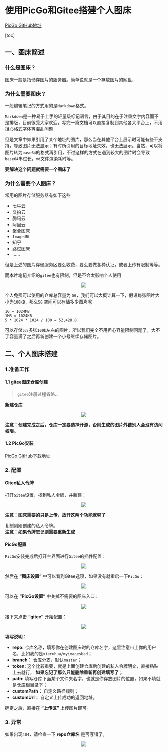 # 使用PicGo和Gitee搭建个人图床

[PicGo GitHub地址](https://github.com/Molunerfinn/PicGo)

[toc]

## 一、图床简述
### 什么是图床？
图床一般是指储存图片的服务器。简单说就是一个存放图片的网盘，

### 为什么需要图床？
一般编辑笔记的方式用的是`Markdown`格式。

`Markdown`是一种易于上手的轻量级标记语言，由于其目的在于注重文字内容而不是排版，目前很受大家欢迎，写完一篇文档可以直接复制到其他各大平台上，不用担心格式字体等混乱问题

但是文章中如果引用了某个地址的图片，那么当在其他平台上展示时可能有些不支持，导致图片无法显示；有时所引用的目标地址失效，也无法展示。当然，可以将图片转为`base64`的格式再引用，不过这样的方式在遇到较大的图片时会导致`base64`串过长，`md`文件渲染耗时等。

**要解决这个问题就需要一个图床了**

### 为什么需要个人图床？
常用的图片存储服务器有如下这些
- 七牛云
- 又拍云
- 腾讯云
- 阿里云
- 聚合图床
- `ImageURL`
- 知乎
- 路过图床
- ……

但是上述的图片存储服务区要么收费，要么要做各种认证，或者上传有限制等等。

而本片笔记介绍的`gitee`也有限制，但是不会太影响个人使用
<center> 

![](https://xieruhua.gitee.io/images/JavaLearning/工具服务搭建/使用PicGo和Gitee搭建个人图床/Gitee社区版空间配额说明.png)
</center>

个人免费可以使用的仓库总容量为 `5G`，我们可以大概计算一下，假设每张图片大小为`100KB`，那么`5G` 空间可以存储多少图片呢
```text
1G = 1024MB
1MB = 1024KB
5 * 1024 * 1024 / 100 = 52,428.8
```

可以存储`5万`多张`100k`左右的图片，所以我们完全不用担心容量限制问题了，大不了容量满了之后再新创建一个小号继续存储图片。

## 二、个人图床搭建
### 1.准备工作
#### 1.1  gitee图床仓库创建

> `gitee`注册过程省略...

**新建仓库**
<center>

![](https://xieruhua.gitee.io/images/JavaLearning/工具服务搭建/使用PicGo和Gitee搭建个人图床/创建图床仓库.png)
</center>

**注意：创建完成之后，仓库一定要选择开源，否则生成的图片外链别人会没有访问权限。**

#### 1.2 PicGo安装
[PicGo GitHub下载地址](https://github.com/Molunerfinn/PicGo)

### 2. 配置
#### Gitee私人令牌
打开`Gitee`设置，找到私人令牌，并新建：
<center>

![](https://xieruhua.gitee.io/images/JavaLearning/工具服务搭建/使用PicGo和Gitee搭建个人图床/Gitee私人令牌.png)
</center>

**注意：图床需要的只是上传，放开这两个功能就够了**

复制刚刚创建的私人令牌。  
**注意：如果令牌忘记则需要重新生成**

#### PicGo配置
`PicGo`安装完成后打开主界面进行`Gitee`的插件配置：

<center>

![](https://xieruhua.gitee.io/images/JavaLearning/工具服务搭建/使用PicGo和Gitee搭建个人图床/PicGo插件配置.png)
</center>

然后在 **“图床设置”** 中可以看到Gitee选项，如果没有就重启一下`PicGo`：
<center>

![](https://xieruhua.gitee.io/images/JavaLearning/工具服务搭建/使用PicGo和Gitee搭建个人图床/PicGo设置1.png)
</center>

可以在 **“PicGo设置”** 中关掉不需要的图床入口：
<center>

![](https://xieruhua.gitee.io/images/JavaLearning/工具服务搭建/使用PicGo和Gitee搭建个人图床/PicGo设置.png)
</center>

接下来点击 **“gitee”** 开始配置：
<center>

![](https://xieruhua.gitee.io/images/JavaLearning/工具服务搭建/使用PicGo和Gitee搭建个人图床/PicGo的Gitee设置.png)
</center>

**填写说明：**
- **repo:** 仓库名称，填写你在创建图床时的仓库名字，这里注意带上你的用户名，比如我的是`xieruhua/myimagesbed`；
- **branch：** 仓库分支，默认`master`；
- **token:** 这个比较重要，就是上面创建仓库后创建的私人令牌明文，直接粘贴上去就行， **如果忘记了那么只能删除重新再创建填写了；**
- **path:** 填写仓库下面某个文件夹名字，也就是你存放图片的位置，如果不填就是仓库根目录下；
- **customPath：** 自定义路径规则；
- **customUrl：** 自定义上传成功的返回地址。

确定之后，直接在 **“上传区”** 上传图片即可。

### 3. 异常
如果出现`404`，请检查一下 **repo仓库名** 是否写错了。
<center>

![](https://xieruhua.gitee.io/images/JavaLearning/工具服务搭建/使用PicGo和Gitee搭建个人图床/404.png)
</center>












